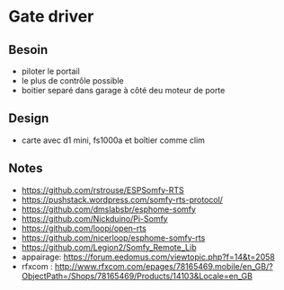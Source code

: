 # Gate driver

## Besoin
- piloter le portail
- le plus de contrôle possible
- boitier separé dans garage à côté deu moteur de porte

## Design

- carte avec d1 mini, fs1000a et boîtier comme clim

## Notes

- https://github.com/rstrouse/ESPSomfy-RTS
- https://pushstack.wordpress.com/somfy-rts-protocol/
- https://github.com/dmslabsbr/esphome-somfy
- https://github.com/Nickduino/Pi-Somfy
- https://github.com/loopj/open-rts
- https://github.com/nicerloop/esphome-somfy-rts
- https://github.com/Legion2/Somfy_Remote_Lib
- appairage: https://forum.eedomus.com/viewtopic.php?f=14&t=2058
- rfxcom : http://www.rfxcom.com/epages/78165469.mobile/en_GB/?ObjectPath=/Shops/78165469/Products/14103&Locale=en_GB
